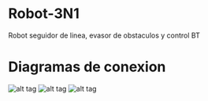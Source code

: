 # Robot-3N1
Robot seguidor de linea, evasor de obstaculos y control BT
# Diagramas de conexion
![alt tag](https://github.com/TalosElectronics1/Robot-3N1/blob/master/Diagramas/Conexion_Puente_H_bb.png)
![alt tag](https://github.com/TalosElectronics1/Robot-3N1/blob/master/Diagramas/BT_Robot_3N1_bb.png)
![alt tag](https://github.com/TalosElectronics1/Robot-3N1/blob/master/Diagramas/Ultrasonico_Robot_3N1_bb.png)

